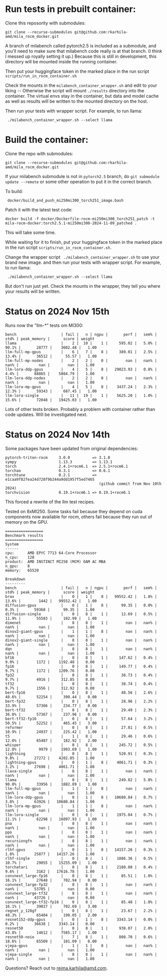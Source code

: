 # Run tests in prebuilt container: #

Clone this reposority with submodules:

`git clone --recurse-submodules git@github.com:rkarhila-amd/mila_rocm_docker.git`

A branch of milabench called pytorch2.5 is included as a submodule, and you'll need to make
sure that milabench code really is at that branch. (I think I messed up royally setting it up.)
Because this is still in development, this directory will be mounted inside the running container.

Then put your huggingface token in the marked place in the run script `scripts/run_in_rocm_container.sh`

Check the mounts in the `milabench_container_wrapper.sh` and edit to your liking -- Otherwise the script will 
mount `./results` directory into the container. The virtual envs stay in the container, but data and model cache 
as well as results will be written to the mounted directory on the host.

Then run your tests with wrapper script. For example, to run llama:

` ./milabench_container_wrapper.sh --select llama`




# Build the container: #

Clone the repo with submodules:

`git clone --recurse-submodules git@github.com:rkarhila-amd/mila_rocm_docker.git`

If your milabench submodule is not in `pytorch2.5` branch, do `git submodule update --remote` or some other
operation to put it in the correct branch.

To build:

` docker/build_and_push_mi250mi300_torch251_image.bash`

Patch it with the latest test code:

`docker build -f docker/Dockerfile-rocm-mi250mi300_torch251_patch -t mila-rocm-docker:torch2.5.1-mi250mi300-2024-11-09_patched .`

This will take some time.

While waiting for it to finish, put your huggingface token in the marked place 
in the run script `scripts/run_in_rocm_container.sh`.

Change the wrapper script ` ./milabench_container_wrapper.sh` to use your brand new image. 
 and then run your tests with wrapper script. For example, to run llama:

` ./milabench_container_wrapper.sh --select llama`


But don't run just yet. Check the mounts in the wrapper, they tell you where 
your results will be written. 

# Status on 2024 Nov 15th #

Runs now the "llm-*" tests om MI300:

```
bench                    | fail |   n | ngpu |       perf |   sem% |   std% | peak_memory |      score | weight
llama                    |    2 |  10 |    1 |     595.02 |   5.0% |  90.1% |       28777 |    3602.48 |   1.00
llm-full-mp-gpus         |    6 |   7 |    8 |     389.01 |   2.5% |  13.4% |       36512 |      55.57 |   1.00
llm-full-mp-nodes        |    2 |   2 |    0 |        nan |   nan% |   nan% |         nan |        nan |   1.00
llm-lora-ddp-gpus        |    4 |   5 |    8 |   29023.93 |   0.8% |   4.4% |       88865 |    5804.79 |   1.00
llm-lora-ddp-nodes       |    2 |   2 |    0 |        nan |   nan% |   nan% |         nan |        nan |   1.00
llm-lora-mp-gpus         |    4 |   5 |    8 |    3437.24 |   2.3% |  12.3% |       59343 |     687.45 |   1.00
llm-lora-single          |   11 |  19 |    1 |    5625.20 |   1.0% |  15.6% |       72048 |   19425.03 |   1.00
```

Lots of other tests broken. Probably a problem with container rather than code updates. Will be investigated next.


# Status on 2024 Nov 14th #

Some packages have been updated from original dependencies:

```
pytorch-triton-rocm     3.0.0          => 3.1.0
sympy                   1.13.3         => 1.13.1
torch                   2.4.1+rocm6.1  => 2.5.1+rocm6.1
torchao                 0.3.1          => 0.6.1
torchtune               0.2.1          => e1caa9f82fea24d728f9b244a9dd1957f5ed7465 
                                          (github commit from Nov 10th 2024)
torchvision             0.19.1+rocm6.1 => 0.19.1+rocm6.1
```

This forced a rewrite of the llm test recipes.

Tested on 8xMI250. Some tasks fail because they depend on cuda components now available for rocm, 
others fail because they run out of memory on the GPU.

```
=================
Benchmark results
=================
System
------
cpu:      AMD EPYC 7713 64-Core Processor
n_cpu:    128
product:  AMD INSTINCT MI250 (MCM) OAM AC MBA
n_gpu:    8
memory:   65520

Breakdown
---------
bench                    | fail |   n | ngpu |       perf |   sem% |   std% | peak_memory |      score | weight
brax                     |    0 |   1 |    8 |   99552.42 |   1.8% |  13.6% |        1442 |   99552.42 |   1.00
diffusion-gpus           |    0 |   1 |    8 |      99.35 |   0.0% |   0.3% |       59368 |      99.35 |   1.00
diffusion-single         |    0 |   8 |    1 |      12.69 |   0.5% |  11.9% |       55583 |     102.99 |   1.00
dimenet                  |    8 |   8 |    1 |        nan |   nan% |   nan% |         nan |        nan |   1.00
dinov2-giant-gpus        |    1 |   1 |    8 |        nan |   nan% |   nan% |         nan |        nan |   1.00
dinov2-giant-single      |    8 |   8 |    1 |        nan |   nan% |   nan% |         nan |        nan |   1.00
dqn                      |    8 |   8 |    1 |        nan |   nan% |   nan% |         nan |        nan |   1.00
bf16                     |    0 |   8 |    1 |     147.62 |   0.4% |   9.9% |        1172 |    1192.48 |   0.00
fp16                     |    0 |   8 |    1 |     149.77 |   0.4% |   9.7% |        1172 |    1209.76 |   0.00
fp32                     |    0 |   8 |    1 |      38.73 |   0.4% |   9.7% |        4916 |     312.85 |   0.00
tf32                     |    0 |   8 |    1 |      38.74 |   0.4% |   9.7% |        1556 |     312.92 |   0.00
bert-fp16                |    0 |   8 |    1 |      48.56 |   2.6% |  40.6% |       52254 |     390.44 |   0.00
bert-fp32                |    0 |   8 |    1 |      28.96 |   2.2% |  33.9% |       57366 |     234.77 |   0.00
bert-tf32                |    0 |   8 |    1 |      29.49 |   2.3% |  36.0% |       57367 |     237.96 |   0.00
bert-tf32-fp16           |    0 |   8 |    1 |      57.64 |   3.2% |  50.5% |       52252 |     465.45 |   3.00
reformer                 |    0 |   8 |    1 |      27.81 |   0.5% |  10.9% |       24937 |     225.42 |   1.00
t5                       |    1 |   8 |    1 |      29.46 |   0.6% |  12.0% |       65487 |     182.92 |   2.00
whisper                  |    0 |   8 |    1 |     245.72 |   0.5% |  12.0% |        9979 |    1993.69 |   1.00
lightning                |    0 |   8 |    1 |     520.91 |   0.3% |   9.8% |       27272 |    4202.85 |   1.00
lightning-gpus           |    0 |   1 |    8 |    4061.71 |   0.3% |   3.2% |       27698 |    4061.71 |   1.00
llava-single             |    8 |   8 |    1 |        nan |   nan% |   nan% |         nan |        nan |   1.00
llama                    |    0 |   8 |    1 |     249.82 |   5.0% |  90.0% |       33956 |    1882.89 |   1.00
llm-full-mp-gpus         |    1 |   1 |    8 |        nan |   nan% |   nan% |         nan |        nan |   1.00
llm-lora-ddp-gpus        |    0 |   1 |    8 |   10680.84 |   0.7% |   3.8% |       63926 |   10680.84 |   1.00
llm-lora-mp-gpus         |    1 |   1 |    8 |        nan |   nan% |   nan% |         nan |        nan |   1.00
llm-lora-single          |    0 |   8 |    1 |    1975.04 |   0.7% |  11.1% |       62298 |   16097.93 |   1.00
pna                      |    8 |   8 |    1 |        nan |   nan% |   nan% |         nan |        nan |   1.00
ppo                      |    8 |   8 |    1 |        nan |   nan% |   nan% |         nan |        nan |   1.00
recursiongfn             |    8 |   8 |    1 |        nan |   nan% |   nan% |         nan |        nan |   1.00
rlhf-gpus                |    0 |   1 |    8 |   14157.26 |   0.3% |   1.8% |       25877 |   14157.26 |   1.00
rlhf-single              |    0 |   8 |    1 |    1886.36 |   0.5% |  10.7% |       29055 |   15255.09 |   1.00
torchatari               |    0 |   8 |    1 |    2180.08 |   0.4% |   9.6% |        3162 |   17616.78 |   1.00
convnext_large-fp16      |    0 |   8 |    1 |      85.51 |   1.0% |  16.1% |       27648 |     702.94 |   0.00
convnext_large-fp32      |    8 |   8 |    1 |        nan |   nan% |   nan% |       53705 |        nan |   0.00
convnext_large-tf32      |    8 |   8 |    1 |        nan |   nan% |   nan% |       43726 |        nan |   0.00
convnext_large-tf32-fp16 |    0 |   8 |    1 |      85.48 |   1.0% |  16.1% |       39027 |     702.69 |   3.00
regnet_y_128gf           |    0 |   8 |    1 |      23.67 |   2.2% |  48.3% |       65404 |     190.05 |   2.00
resnet152-ddp-gpus       |    0 |   1 |    8 |    3343.14 |   0.0% |   0.2% |       36638 |    3343.14 |   0.00
resnet50                 |    0 |   8 |    1 |     938.07 |   2.0% |  43.8% |       14612 |    7585.17 |   1.00
resnet50-noio            |    7 |   8 |    1 |     808.70 |   0.6% |  18.6% |       65509 |     101.09 |   0.00
vjepa-gpus               |    1 |   1 |    8 |        nan |   nan% |   nan% |         nan |        nan |   1.00
vjepa-single             |    8 |   8 |    1 |        nan |   nan% |   nan% |         nan |        nan |   1.00
```




Questions? Reach out to reima.karhila@amd.com.
